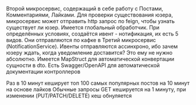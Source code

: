 Второй микросервис, содержащий в себе работу с Постами, Комментариями, Лайками.
Для проверки существования юзера, микросервис может отправить http запрос по feign, чтобы узнать существует ли юзер.
Имеется глобальный обработчик. При определённых условиях, создаётся ивент - нотификация, их есть 5 видов. Они 
отправляются по кафке в Третий микросервис (NotificationService). Ивенты отправляются ассинхроно, ибо зачем
юзеру ждать, когда уведомление доставится? Это ему не нужно абсолютно. Имеется MapStruct для автоматической конвертации
сущности в dto. Есть Swagger/OpenAPI для автоматической документации контроллеров

Раз в 10 минут кеширует топ 100 самых популярных постов на 10 минут на основе лайков
Обычные запросы GET кешируется на 1 минуту, при изменении (PUT/PATCH/DELETE) кеш обнуляется
